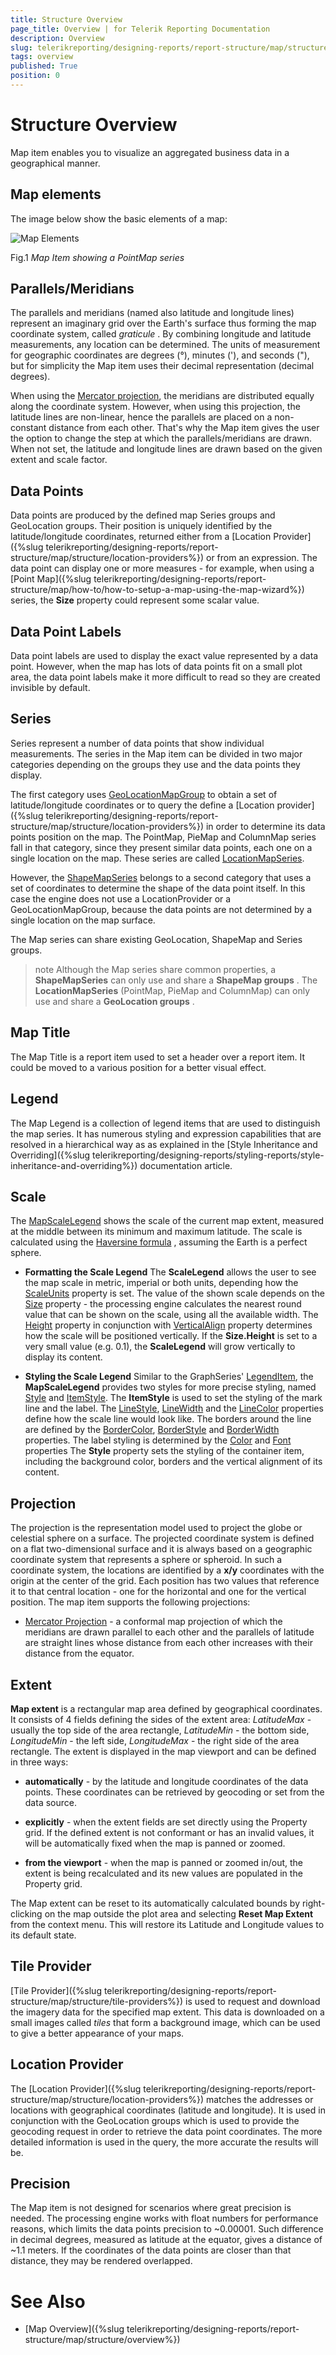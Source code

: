 ```yaml
---
title: Structure Overview
page_title: Overview | for Telerik Reporting Documentation
description: Overview
slug: telerikreporting/designing-reports/report-structure/map/structure/overview
tags: overview
published: True
position: 0
---
```


# Structure Overview



Map item enables you to visualize an aggregated business data in a geographical manner.

## Map elements

The image below show the basic elements of a map:  

  ![Map Elements](images/Map/MapElements.png)

Fig.1 *Map Item showing a PointMap series* 

## Parallels/Meridians

The parallels and meridians (named also latitude and longitude lines) represent an imaginary grid over the Earth's surface           thus forming the map coordinate system, called *graticule* . By combining longitude and latitude measurements, any location can be determined.           The units of measurement for geographic coordinates are degrees (°), minutes ('), and seconds ("), but for simplicity the Map item           uses their decimal representation (decimal degrees).         

When using the [Mercator projection](d41d4d88-13f3-465f-9e28-db79c99fb0a4#projection), the meridians are distributed equally along the coordinate system.           However, when using this projection, the latitude lines are non-linear, hence the parallels are placed on a non-constant distance from each other.           That's why the Map item gives the user the option to change the step at which the parallels/meridians are drawn.           When not set, the latitude and longitude lines are drawn based on the given extent and scale factor.         

## Data Points

Data points are produced by the defined map Series groups and GeoLocation groups. Their position is uniquely identified by the latitude/longitude           coordinates, returned either from a [Location Provider]({%slug telerikreporting/designing-reports/report-structure/map/structure/location-providers%}) or from an expression. The data point can display one or more measures -           for example, when using a [Point Map]({%slug telerikreporting/designing-reports/report-structure/map/how-to/how-to-setup-a-map-using-the-map-wizard%}) series, the __Size__            property could represent some scalar value.         

## Data Point Labels

Data point labels are used to display the exact value represented by a data point. However, when the map has lots of data points           fit on a small plot area, the data point labels make it more difficult to read so they are created invisible by default.         

## Series

Series represent a number of data points that show individual measurements. The series in the Map item can be divided in two major categories           depending on the groups they use and the data points they display.         

The first category uses [GeoLocationMapGroup](/reporting/api/Telerik.Reporting.GeoLocationMapGroup)           to obtain a set of latitude/longitude coordinates or to query the define a [Location provider]({%slug telerikreporting/designing-reports/report-structure/map/structure/location-providers%})           in order to determine its data points position on the map. The PointMap, PieMap and ColumnMap series fall in that category, since they present similar           data points, each one on a single location on the map. These series are called [LocationMapSeries](/reporting/api/Telerik.Reporting.LocationMapSeries).         

However, the [ShapeMapSeries](/reporting/api/Telerik.Reporting.ShapeMapSeries) belongs to a second category that uses a set of coordinates           to determine the shape of the data point itself. In this case the engine does not use a LocationProvider or a GeoLocationMapGroup, because the data points           are not determined by a single location on the map surface.         

The Map series can share existing GeoLocation, ShapeMap and Series groups.

>note Although the Map series share common properties, a  __ShapeMapSeries__  can only use and share a  __ShapeMap groups__ .             The  __LocationMapSeries__  (PointMap, PieMap and ColumnMap) can only use and share a  __GeoLocation groups__ .           


## Map Title

The Map Title is a report item used to set a header over a report item. It could be moved to a various position for a better visual effect.         

## Legend

The Map Legend is a collection of legend items that are used to distinguish the map series. It has numerous styling and expression           capabilities that are resolved in a hierarchical way as as explained in the           [Style Inheritance and Overriding]({%slug telerikreporting/designing-reports/styling-reports/style-inheritance-and-overriding%}) documentation article.         

## Scale

The [MapScaleLegend](/reporting/api/Telerik.Reporting.MapScaleLegend) shows the scale of the current map extent,           measured at the middle between its minimum and maximum latitude.           The scale is calculated using the           [Haversine formula](http://en.wikipedia.org/wiki/Haversine_formula)           , assuming the Earth is a perfect sphere.         

* __Formatting the Scale Legend__ The __ScaleLegend__  allows the user to see the map scale in metric, imperial or both units, depending how the               [ScaleUnits](/reporting/api/Telerik.Reporting.MapScaleLegend#Telerik_Reporting_MapScaleLegend_ScaleUnits) property is set.               The value of the shown scale depends on the [Size](/reporting/api/Telerik.Reporting.MapScaleLegend#Telerik_Reporting_MapScaleLegend_Size) property -               the processing engine calculates the nearest round value that can be               shown on the scale, using all the available width. The [Height](/reporting/api/Telerik.Reporting.Drawing.SizeU#Telerik_Reporting_Drawing_SizeU_Height)               property in conjunction with [VerticalAlign](/reporting/api/Telerik.Reporting.Drawing.VerticalAlign) property               determines how the scale will be positioned vertically. If the __Size.Height__  is set to a very small value (e.g. 0.1),               the __ScaleLegend__  will grow vertically to display its content.             

* __Styling the Scale Legend__ Similar to the GraphSeries' [LegendItem](/reporting/api/Telerik.Reporting.LegendItem), the __MapScaleLegend__                provides two styles for more precise styling, named               [Style](/reporting/api/Telerik.Reporting.MapScaleLegend#Telerik_Reporting_MapScaleLegend_Style) and               [ItemStyle](/reporting/api/Telerik.Reporting.MapScaleLegend#Telerik_Reporting_MapScaleLegend_ItemStyle).               The __ItemStyle__  is used to set the styling of the mark line and the label. The               [LineStyle](/reporting/api/Telerik.Reporting.Drawing.Style#Telerik_Reporting_Drawing_Style_LineStyle),               [LineWidth](/reporting/api/Telerik.Reporting.Drawing.Style#Telerik_Reporting_Drawing_Style_LineWidth) and the               [LineColor](/reporting/api/Telerik.Reporting.Drawing.Style#Telerik_Reporting_Drawing_Style_LineColor)               properties define how the scale line would look like. The borders around the line are defined by the               [BorderColor](/reporting/api/Telerik.Reporting.Drawing.Style#Telerik_Reporting_Drawing_Style_BorderColor),               [BorderStyle](/reporting/api/Telerik.Reporting.Drawing.Style#Telerik_Reporting_Drawing_Style_BorderStyle) and               [BorderWidth](/reporting/api/Telerik.Reporting.Drawing.Style#Telerik_Reporting_Drawing_Style_BorderWidth) properties.               The label styling is determined by the               [Color](/reporting/api/Telerik.Reporting.Drawing.Style#Telerik_Reporting_Drawing_Style_Color) and               [Font](/reporting/api/Telerik.Reporting.Drawing.Style#Telerik_Reporting_Drawing_Style_Font) properties               The __Style__  property sets the styling of the container item, including the background color, borders               and the vertical alignment of its content.             

## Projection

The projection is the representation model used to project the globe or celestial sphere on a surface. The projected coordinate system is defined           on a flat two-dimensional surface and it is always based on a geographic coordinate system that represents a sphere or spheroid.           In such a coordinate system, the locations are identified by a __x/y__  coordinates with the origin at the center of the grid.           Each position has two values that reference it to that central location - one for the horizontal and one for the vertical position.           The map item supports the following projections:         



* [Mercator Projection](http://en.wikipedia.org/wiki/Mercator_projection) - a conformal map projection of which the meridians are drawn parallel to each other and the parallels of latitude               are straight lines whose distance from each other increases with their distance from the equator.             

## Extent

__Map extent__  is a rectangular map area defined by geographical coordinates. It consists of 4 fields defining the sides           of the extent area: *LatitudeMax*  - usually the top side of the area rectangle,           *LatitudeMin*  - the bottom side,           *LongitudeMin*  - the left side,           *LongitudeMax*  - the right side of the area rectangle. The extent is displayed in the map viewport and can be defined in three ways:         

* __automatically__  - by the latitude and longitude coordinates of the data points. These coordinates can be retrieved               by geocoding or set from the data source.             

* __explicitly__  - when the extent fields are set directly using the Property grid. If the defined extent is not conformant               or has an invalid values, it will be automatically fixed when the map is panned or zoomed.             

* __from the viewport__  - when the map is panned or zoomed in/out, the extent is being recalculated and its new values are               populated in the Property grid.             

The Map extent can be reset to its automatically calculated bounds by right-clicking on the map outside the plot area and selecting           __Reset Map Extent__  from the context menu. This will restore its Latitude and Longitude values to its default state.         

## Tile Provider

[Tile Provider]({%slug telerikreporting/designing-reports/report-structure/map/structure/tile-providers%}) is used to request and download the imagery data for the specified map extent.           This data is downloaded on a small images called *tiles*  that form a background image, which can be used to           give a better appearance of your maps.         

## Location Provider

The [Location Provider]({%slug telerikreporting/designing-reports/report-structure/map/structure/location-providers%}) matches the addresses or locations with geographical coordinates (latitude and longitude).           It is used in conjunction with the GeoLocation groups which is used to provide the geocoding request in order to retrieve the data point coordinates.           The more detailed information is used in the query, the more accurate the results will be.         

## Precision

The Map item is not designed for scenarios where great precision is needed. The processing engine works with float numbers for performance reasons, which limits the data points precision to ~0.00001. Such difference in decimal degrees, measured as latitude at the equator, gives a distance of ~1.1 meters. If the coordinates of the data points are closer than that distance, they may be rendered overlapped.         

# See Also


 * [Map Overview]({%slug telerikreporting/designing-reports/report-structure/map/structure/overview%})
